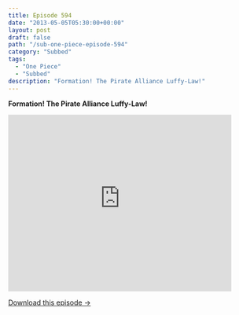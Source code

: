 ```yaml
---
title: Episode 594
date: "2013-05-05T05:30:00+00:00"
layout: post
draft: false
path: "/sub-one-piece-episode-594"
category: "Subbed"
tags:
  - "One Piece"
  - "Subbed"
description: "Formation! The Pirate Alliance Luffy-Law!"
---
```


**Formation! The Pirate Alliance Luffy-Law!**

<iframe width="640" height="360" src="https://www.rapidvideo.com/e/G6FRPFNTL4" frameborder="0" marginwidth=0 marginheight=0 scrolling=no allowfullscreen style="max-width:90%;"></iframe>

<a href="http://ouo.io/qs/eCodkFEQ?s=https://www.rapidvideo.com/d/G6FRPFNTL4" class="styled_a">Download this episode →</a>

